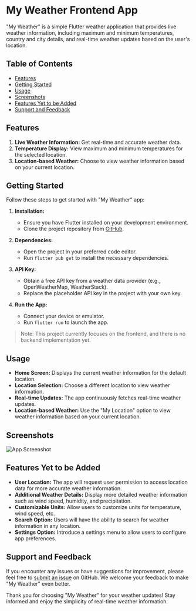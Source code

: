 # My Weather Frontend App

"My Weather" is a simple Flutter weather application that provides live weather information, including maximum and minimum temperatures, country and city details, and real-time weather updates based on the user's location.

## Table of Contents

- [Features](#features)
- [Getting Started](#getting-started)
- [Usage](#usage)
- [Screenshots](#screenshots)
- [Features Yet to be Added](#features-yet-to-be-added)
- [Support and Feedback](#support-and-feedback)

## Features

1. **Live Weather Information:** Get real-time and accurate weather data.
2. **Temperature Display:** View maximum and minimum temperatures for the selected location.
3. **Location-based Weather:** Choose to view weather information based on your current location.

## Getting Started

Follow these steps to get started with "My Weather" app:

1. **Installation:**
   - Ensure you have Flutter installed on your development environment.
   - Clone the project repository from [GitHub](https://github.com/Amitkumarkoli/my_weather.git).

2. **Dependencies:**
   - Open the project in your preferred code editor.
   - Run `flutter pub get` to install the necessary dependencies.

3. **API Key:**
   - Obtain a free API key from a weather data provider (e.g., OpenWeatherMap, WeatherStack).
   - Replace the placeholder API key in the project with your own key.

4. **Run the App:**
   - Connect your device or emulator.
   - Run `flutter run` to launch the app.

> Note: This project currently focuses on the frontend, and there is no backend implementation yet.

## Usage

- **Home Screen:** Displays the current weather information for the default location.
- **Location Selection:** Choose a different location to view weather information.
- **Real-time Updates:** The app continuously fetches real-time weather updates.
- **Location-based Weather:** Use the "My Location" option to view weather information based on your current location.

## Screenshots

![App Screenshot](https://github.com/Amitkumarkoli/my_weather/assets/113758099/2e94d5b0-9fa1-4216-8835-0118d5a6130f)       




## Features Yet to be Added

- **User Location:** The app will request user permission to access location data for more accurate weather information.
- **Additional Weather Details:** Display more detailed weather information such as wind speed, humidity, and precipitation.
- **Customizable Units:** Allow users to customize units for temperature, wind speed, etc.
- **Search Option:** Users will have the ability to search for weather information in any location.
- **Settings Option:** Introduce a settings menu to allow users to configure app preferences.



## Support and Feedback

If you encounter any issues or have suggestions for improvement, please feel free to [submit an issue](https://github.com/Amitkumarkoli/my_weather/issues) on GitHub. We welcome your feedback to make "My Weather" even better.

Thank you for choosing "My Weather" for your weather updates! Stay informed and enjoy the simplicity of real-time weather information.
